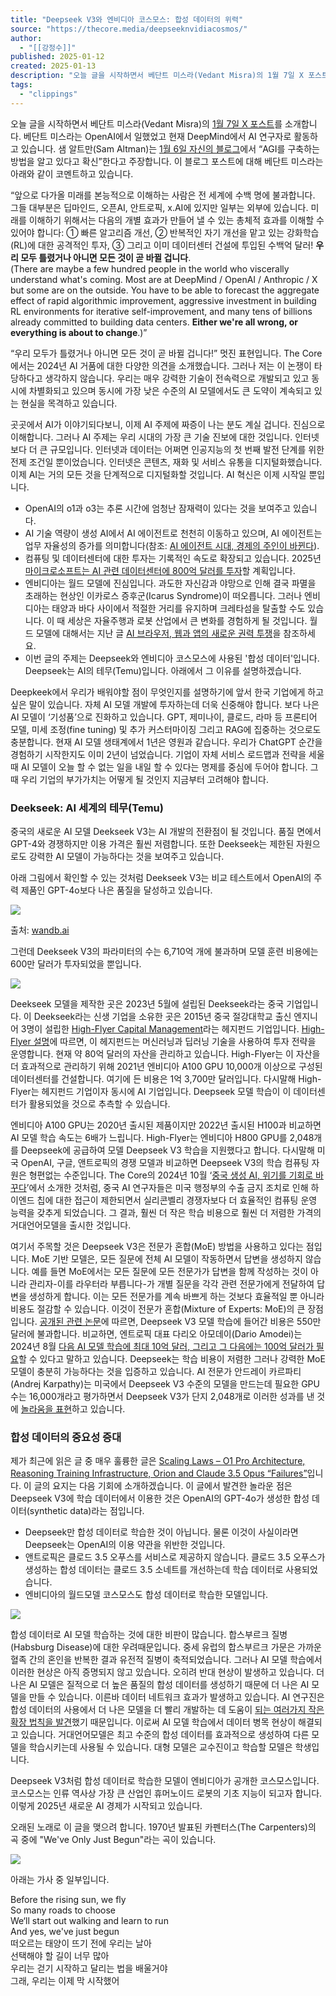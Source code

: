 ```yaml
---
title: "Deepseek V3와 엔비디아 코스모스: 합성 데이터의 위력"
source: "https://thecore.media/deepseeknvidiacosmos/"
author:
  - "[[강정수]]"
published: 2025-01-12
created: 2025-01-13
description: "오늘 글을 시작하면서 베단트 미스라(Vedant Misra)의 1월 7일 X 포스트를 소개합니다. 베단트 미스라는 OpenAI에서 일했었고 현재 DeepMind에서 AI 연구자로 활동하고 있습니다. 샘 알트만(Sam Altman)는 1월 6일 자신의 블로그에서 “AGI를 구축하는 방법을 알고 있다고 확신”한다고 주장합니다. 이 블로그 포스트에 대해 베단트 미스라는 아래와 같이 코멘트하고 있습니다."
tags:
  - "clippings"
---
```

오늘 글을 시작하면서 베단트 미스라(Vedant Misra)의 [1월 7일 X 포스트](https://x.com/vedantmisra/status/1876327518157807990)를 소개합니다. 베단트 미스라는 OpenAI에서 일했었고 현재 DeepMind에서 AI 연구자로 활동하고 있습니다. 샘 알트만(Sam Altman)는 [1월 6일 자신의 블로그](https://blog.samaltman.com/reflections)에서 “AGI를 구축하는 방법을 알고 있다고 확신”한다고 주장합니다. 이 블로그 포스트에 대해 베단트 미스라는 아래와 같이 코멘트하고 있습니다.

“앞으로 다가올 미래를 본능적으로 이해하는 사람은 전 세계에 수백 명에 불과합니다. 그들 대부분은 딥마인드, 오픈AI, 안트로픽, x.AI에 있지만 일부는 외부에 있습니다. 미래를 이해하기 위해서는 다음의 개별 효과가 만들어 낼 수 있는 총체적 효과를 이해할 수 있어야 합니다: ① 빠른 알고리즘 개선, ② 반복적인 자기 개선을 맡고 있는 강화학습(RL)에 대한 공격적인 투자, ③ 그리고 이미 데이터센터 건설에 투입된 수백억 달러! **우리 모두 틀렸거나 아니면 모든 것이 곧 바뀔 겁니다**.  
(There are maybe a few hundred people in the world who viscerally understand what's coming. Most are at DeepMind / OpenAI / Anthropic / X but some are on the outside. You have to be able to forecast the aggregate effect of rapid algorithmic improvement, aggressive investment in building RL environments for iterative self-improvement, and many tens of billions already committed to building data centers. **Either we're all wrong, or everything is about to change**.)”

“우리 모두가 틀렸거나 아니면 모든 것이 곧 바뀔 겁니다!” 멋진 표현입니다. The Core에서는 2024년 AI 거품에 대한 다양한 의견을 소개했습니다. 그러나 저는 이 논쟁이 타당하다고 생각하지 않습니다. 우리는 매우 강력한 기술이 전속력으로 개발되고 있고 동시에 차별화되고 있으며 동시에 가장 낮은 수준의 AI 모델에서도 큰 도약이 계속되고 있는 현실을 목격하고 있습니다.

곳곳에서 AI가 이야기되다보니, 이제 AI 주제에 짜증이 나는 분도 계실 겁니다. 진심으로 이해합니다. 그러나 AI 주제는 우리 시대의 가장 큰 기술 진보에 대한 것입니다. 인터넷보다 더 큰 규모입니다. 인터넷과 데이터는 어쩌면 인공지능의 첫 번째 발전 단계를 위한 전제 조건일 뿐이었습니다. 인터넷은 콘텐츠, 재화 및 서비스 유통을 디지털화했습니다. 이제 AI는 거의 모든 것을 단계적으로 디지털화할 것입니다. AI 혁신은 이제 시작일 뿐입니다.

- OpenAI의 o1과 o3는 추론 시간에 엄청난 잠재력이 있다는 것을 보여주고 있습니다.
- AI 기술 역량이 생성 AI에서 AI 에이전트로 천천히 이동하고 있으며, AI 에이전트는 업무 자율성의 증가를 의미합니다(참조: [AI 에이전트 시대, 경제의 주인이 바뀐다](https://product.kyobobook.co.kr/detail/S000214736966)).
- 컴퓨팅 및 데이터센터에 대한 투자는 기록적인 속도로 확장되고 있습니다. 2025년 [마이크로소프트는 AI 관련 데이터센터에 800억 달러를 투자](https://www.cnbc.com/2025/01/03/microsoft-expects-to-spend-80-billion-on-ai-data-centers-in-fy-2025.html)할 계획입니다.
- 엔비디아는 월드 모델에 진심입니다. 과도한 자신감과 야망으로 인해 결국 파멸을 초래하는 현상인 이카로스 증후군(Icarus Syndrome)이 떠오릅니다. 그러나 엔비디아는 태양과 바다 사이에서 적절한 거리를 유지하며 크레타섬을 탈출할 수도 있습니다. 이 때 세상은 자율주행과 로봇 산업에서 큰 변화를 경험하게 될 것입니다. 월드 모델에 대해서는 지난 글 [AI 브라우저, 웹과 앱의 새로운 권력 투쟁](https://thecore.media/aibrowser/)을 참조하세요.
- 이번 글의 주제는 Deepseek와 엔비디아 코스모스에 사용된 '합성 데이터'입니다. Deepseek는 AI의 테무(Temu)입니다. 아래에서 그 이유를 설명하겠습니다.

Deepkeek에서 우리가 배워야할 점이 무엇인지를 설명하기에 앞서 한국 기업에게 하고 싶은 말이 있습니다. 자체 AI 모델 개발에 투자하는데 더욱 신중해야 합니다. 보다 나은 AI 모델이 ‘기성품’으로 진화하고 있습니다. GPT, 제미나이, 클로드, 라마 등 프론티어 모델, 미세 조정(fine tuning) 및 추가 커스터마이징 그리고 RAG에 집중하는 것으로도 충분합니다. 현재 AI 모델 생태계에서 1년은 영원과 같습니다. 우리가 ChatGPT 순간을 경험하기 시작한지도 이미 2년이 넘었습니다. 기업이 자체 서비스 로드맵과 전략을 세울 때 AI 모델이 오늘 할 수 없는 일을 내일 할 수 있다는 명제를 중심에 두어야 합니다. 그 때 우리 기업의 부가가치는 어떻게 될 것인지 지금부터 고려해야 합니다.

### Deekseek: AI 세계의 테무(Temu)

중국의 새로운 AI 모델 Deekseek V3는 AI 개발의 전환점이 될 것입니다. 품질 면에서 GPT-4와 경쟁하지만 이용 가격은 훨씬 저렴합니다. 또한 Deekseek는 제한된 자원으로도 강력한 AI 모델이 가능하다는 것을 보여주고 있습니다.

아래 그림에서 확인할 수 있는 것처럼 Deekseek V3는 비교 테스트에서 OpenAI의 주력 제품인 GPT-4o보다 나은 품질을 달성하고 있습니다.

![](https://lh7-rt.googleusercontent.com/docsz/AD_4nXelm1hxOk_e9RyQox_bxn-7NdzlcBXk9QDd_TjOmFndaBkzcOWtXaSG_kYFHzpJqpbawr9O4utq8QeFBLKT8FyLSrCSxfR7ExoAbQXNan6vxDPCnhejPQo_TWYCFUNzmmUC1V5qoA?key=Mr1tFaOBXiH_28b8rkm2A7XO)

출처: [wandb.ai](https://wandb.ai/byyoung3/ml-news/reports/DeepSeek-V3-Training-671-Billion-Parameters-with-a-6-Million-dollar-Budget--VmlldzoxMDczNTI2Ng)

그런데 Deekseek V3의 파라미터의 수는 6,710억 개에 불과하며 모델 훈련 비용에는 600만 달러가 투자되었을 뿐입니다.

![](https://cdn.wandb.ai/production/9b16c7dc3/favicon.png)

Deekseek 모델을 제작한 곳은 2023년 5월에 설립된 Deekseek라는 중국 기업입니다. 이 Deekseek라는 신생 기업을 소유한 곳은 2015년 중국 절강대학교 출신 엔지니어 3명이 설립한 [High-Flyer Capital Management](https://www.highflyercapital.com/)라는 헤지펀드 기업입니다. [High-Flyer 설명](https://www.high-flyer.cn/en/fund/)에 따르면, 이 헤지펀드는 머신러닝과 딥러닝 기술을 사용하여 투자 전략을 운영합니다. 현재 약 80억 달러의 자산을 관리하고 있습니다. High-Flyer는 이 자산을 더 효과적으로 관리하기 위해 2021년 엔비디아 A100 GPU 10,000개 이상으로 구성된 데이터센터를 건설합니다. 여기에 든 비용은 1억 3,700만 달러입니다. 다시말해 High-Flyer는 헤지펀드 기업이자 동시에 AI 기업입니다. Deepseek 모델 학습이 이 데이터센터가 활용되었을 것으로 추측할 수 있습니다.

엔비디아 A100 GPU는 2020년 출시된 제품이지만 2022년 출시된 H100과 비교하면 AI 모델 학습 속도는 6배가 느립니다. High-Flyer는 엔비디아 H800 GPU를 2,048개를 Deepseek에 공급하여 모델 Deepseek V3 학습을 지원했다고 합니다. 다시말해 미국 OpenAI, 구글, 앤트로픽의 경쟁 모델과 비교하면 Deepseek V3의 학습 컴퓨팅 자원은 형편없는 수준입니다. The Core의 2024년 10월 ‘[중국 생성 AI, 위기를 기회로 바꾸다](https://thecore.media/aibriefing241006/)’에서 소개한 것처럼, 중국 AI 연구자들은 미국 행정부의 수출 금지 조치로 인해 하이엔드 칩에 대한 접근이 제한되면서 실리콘벨리 경쟁자보다 더 효율적인 컴퓨팅 운영 능력을 갖추게 되었습니다. 그 결과, 훨씬 더 작은 학습 비용으로 훨씬 더 저렴한 가격의 거대언어모델을 출시한 것입니다.

여기서 주목할 것은 Deepseek V3은 전문가 혼합(MoE) 방법을 사용하고 있다는 점입니다. MoE 기반 모델은, 모든 질문에 전체 AI 모델이 작동하면서 답변을 생성하지 않습니다. 예를 들면 MoE에서는 모든 질문에 모든 전문가가 답변을 함께 작성하는 것이 아니라 관리자-이를 라우터라 부릅니다-가 개별 질문을 각각 관련 전문가에게 전달하여 답변을 생성하게 합니다. 이는 모든 전문가를 계속 바쁘게 하는 것보다 효율적일 뿐 아니라 비용도 절감할 수 있습니다. 이것이 전문가 혼합(Mixture of Experts: MoE)의 큰 장점입니다. [공개된 관련 논문](https://arxiv.org/abs/2412.19437)에 따르면, Deepseek V3 모델 학습에 들어간 비용은 550만 달러에 불과합니다. 비교하면, 엔트로픽 대표 다리오 아모데이(Dario Amodei)는 2024년 8월 [다음 AI 모델 학습에 최대 10억 달러, 그리고 그 다음에는 100억 달러가 필요](https://www.businessinsider.com/anthropic-ceo-cost-10-billion-train-ai-years-language-model-2024-4)할 수 있다고 말하고 있습니다. Deepseek는 학습 비용이 저렴한 그러나 강력한 MoE 모델이 충분히 가능하다는 것을 입증하고 있습니다. AI 전문가 안드레이 카르파티(Andrej Karpathy)는 미국에서 Deepseek V3 수준의 모델을 만드는데 필요한 GPU 수는 16,000개라고 평가하면서 Deepseek V3가 단지 2,048개로 이러한 성과를 낸 것에 [놀라움을 표현](https://x.com/karpathy/status/1872362712958906460)하고 있습니다.

### 합성 데이터의 중요성 증대

제가 최근에 읽은 글 중 매우 훌륭한 글은 [Scaling Laws – O1 Pro Architecture, Reasoning Training Infrastructure, Orion and Claude 3.5 Opus “Failures”](https://semianalysis.com/2024/12/11/scaling-laws-o1-pro-architecture-reasoning-training-infrastructure-orion-and-claude-3-5-opus-failures/)입니다. 이 글의 요지는 다음 기회에 소개하겠습니다. 이 글에서 발견한 놀라운 점은 Deepseek V3에 학습 데이터에서 이용한 것은 OpenAI의 GPT-4o가 생성한 합성 데이터(synthetic data)라는 점입니다.

- Deepseek만 합성 데이터로 학습한 것이 아닙니다. 물론 이것이 사실이라면 Deepseek는 OpenAI의 이용 약관을 위반한 것입니다.
- 앤트로픽은 클로드 3.5 오푸스를 서비스로 제공하지 않습니다. 클로드 3.5 오푸스가 생성하는 합성 데이터는 클로드 3.5 소네트를 개선하는데 학습 데이터로 사용되었습니다.
- 엔비디아의 월드모델 코스모스도 합성 데이터로 학습한 모델입니다.

![](https://i0.wp.com/semianalysis.com/wp-content/uploads/2024/11/cropped-Logo2-02-1.png?fit=192%2C192&ssl=1)

합성 데이터로 AI 모델 학습하는 것에 대한 비판이 많습니다. 합스부르크 질병(Habsburg Disease)에 대한 우려때문입니다. 중세 유럽의 합스부르크 가문은 가까운 혈족 간의 혼인을 반복한 결과 유전적 질병이 축적되었습니다. 그러나 AI 모델 학습에서 이러한 현상은 아직 증명되지 않고 있습니다. 오히려 반대 현상이 발생하고 있습니다. 더 나은 AI 모델은 질적으로 더 높은 품질의 합성 데이터를 생성하기 때문에 더 나은 AI 모델을 만들 수 있습니다. 이른바 데이터 네트워크 효과가 발생하고 있습니다. AI 연구진은 합성 데이터의 사용에서 더 나은 모델을 더 빨리 개발하는 데 도움이 [되는 여러가지 작은 확장 법칙을 발견](https://semianalysis.com/2024/12/11/scaling-laws-o1-pro-architecture-reasoning-training-infrastructure-orion-and-claude-3-5-opus-failures/)했기 때문입니다. 이로써 AI 모델 학습에서 데이터 병목 현상이 해결되고 있습니다. 거대언어모델은 최고 수준의 합성 데이터를 효과적으로 생성하여 다른 모델을 학습시키는데 사용될 수 있습니다. 대형 모델은 교수진이고 학습할 모델은 학생입니다.

Deepseek V3처럼 합성 데이터로 학습한 모델이 엔비디아가 공개한 코스모스입니다. 코스모스는 인류 역사상 가장 큰 산업인 휴머노이드 로봇의 기초 지능이 되고자 합니다. 이렇게 2025년 새로운 AI 경제가 시작되고 있습니다.

오래된 노래로 이 글을 맺으려 합니다. 1970년 발표된 카펜터스(The Carpenters)의 곡 중에 "We've Only Just Begun"라는 곡이 있습니다.

![](https://www.youtube.com/watch?v=__VQX2Xn7tI)

아래는 가사 중 일부입니다.

Before the rising sun, we fly  
So many roads to choose  
We‘ll start out walking and learn to run  
And yes, we've just begun  
떠오르는 태양이 뜨기 전에 우리는 날아  
선택해야 할 길이 너무 많아  
우리는 걷기 시작하고 달리는 법을 배울거야  
그래, 우리는 이제 막 시작했어